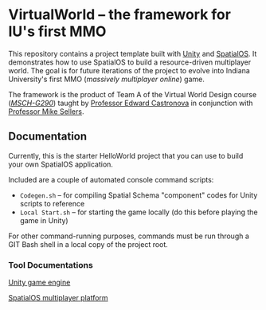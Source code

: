 # VirtualWorld – the framework for IU's first MMO

This repository contains a project template built with [Unity](https://unity3d.com) and [SpatialOS](http://www.spatialos.com). It demonstrates how to use SpatialOS to build a resource-driven multiplayer world. The goal is for future iterations of the project to evolve into Indiana University's first MMO (*massively multiplayer online*) game.

The framework is the product of Team A of the Virtual World Design course ([*MSCH-G290*](http://registrar.indiana.edu/browser/soc4172/MSCH/MSCH-G290.shtml)) taught by [Professor Edward Castronova](http://mediaschool.indiana.edu/profile/?p=castro) in conjunction with [Professor Mike Sellers](http://mediaschool.indiana.edu/profile/?p=sellers).


## Documentation

Currently, this is the starter HelloWorld project that you can use to build your own SpatialOS application.

Included are a couple of automated console command scripts:
* `Codegen.sh` – for compiling Spatial Schema "component" codes for Unity scripts to reference
* `Local Start.sh` – for starting the game locally (do this before playing the game in Unity)

For other command-running purposes, commands must be run through a GIT Bash shell in a local copy of the project root.


### Tool Documentations

[Unity game engine](https://docs.unity3d.com/)
        
[SpatialOS multiplayer platform](https://spatialos.improbable.io/docs/)
